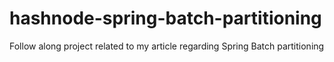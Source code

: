 # hashnode-spring-batch-partitioning
Follow along project related to my article regarding Spring Batch partitioning
